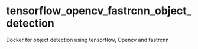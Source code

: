 # tensorflow_opencv_fastrcnn_object_detection
Docker for object detection using tensorflow, Opencv and fastrcnn 
